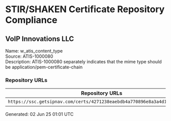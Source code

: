 # STIR/SHAKEN Certificate Repository Compliance

## VoIP Innovations LLC

Name: w_atis_content_type\
Source: ATIS-1000080\
Description: ATIS-1000080 separately indicates that the mime type should be application/pem-certificate-chain
### Repository URLs

| Repository URLs | Not After |  Problems | Link |
|-----------------|-----------|-----------|------|
| `https://ssc.getsipnav.com/certs/4271238eaebdb4a770896e8a3a4d18618f648cb6` | 09&#160;Feb&#160;24&#160;20:10&#160;UTC | true | [view](../../REPOS/3941cfa9ec45c542f7b41e951b941627bb44ede0/README.md) |


Generated: 02 Jun 25 01:01 UTC